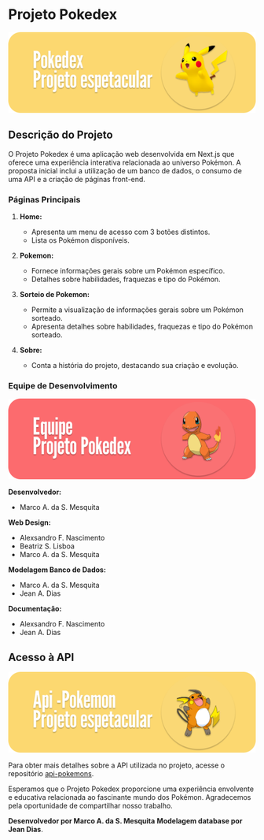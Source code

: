 # Projeto Pokedex

![img](/image_readme/art1.png)

## Descrição do Projeto

O Projeto Pokedex é uma aplicação web desenvolvida em Next.js que oferece uma experiência interativa relacionada ao universo Pokémon. A proposta inicial inclui a utilização de um banco de dados, o consumo de uma API e a criação de páginas front-end.

### Páginas Principais

1. **Home:**

   - Apresenta um menu de acesso com 3 botões distintos.
   - Lista os Pokémon disponíveis.

2. **Pokemon:**

   - Fornece informações gerais sobre um Pokémon específico.
   - Detalhes sobre habilidades, fraquezas e tipo do Pokémon.

3. **Sorteio de Pokemon:**

   - Permite a visualização de informações gerais sobre um Pokémon sorteado.
   - Apresenta detalhes sobre habilidades, fraquezas e tipo do Pokémon sorteado.

4. **Sobre:**
   - Conta a história do projeto, destacando sua criação e evolução.

### Equipe de Desenvolvimento

![img](/image_readme/art2.png)

**Desenvolvedor:**

- Marco A. da S. Mesquita

**Web Design:**

- Alexsandro F. Nascimento
- Beatriz S. Lisboa
- Marco A. da S. Mesquita

**Modelagem Banco de Dados:**

- Marco A. da S. Mesquita
- Jean A. Dias

**Documentação:**

- Alexsandro F. Nascimento
- Jean A. Dias

## Acesso à API

![img](/image_readme/art3.png)

Para obter mais detalhes sobre a API utilizada no projeto, acesse o repositório [api-pokemons](https://github.com/marco0antonio0/api-pokemons).

Esperamos que o Projeto Pokedex proporcione uma experiência envolvente e educativa relacionada ao fascinante mundo dos Pokémon. Agradecemos pela oportunidade de compartilhar nosso trabalho.

**Desenvolvedor por Marco A. da S. Mesquita**
**Modelagem database por Jean Dias**.
